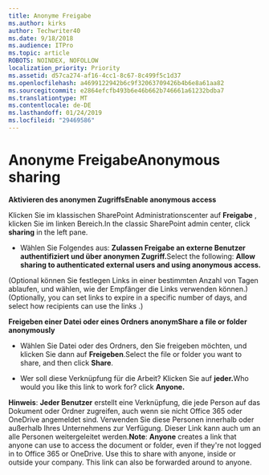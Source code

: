 ```yaml
---
title: Anonyme Freigabe
ms.author: kirks
author: Techwriter40
ms.date: 9/18/2018
ms.audience: ITPro
ms.topic: article
ROBOTS: NOINDEX, NOFOLLOW
localization_priority: Priority
ms.assetid: d57ca274-af16-4cc1-8c67-8c499f5c1d37
ms.openlocfilehash: a4699122942b6c9f32063709426b4b6e8a61aa82
ms.sourcegitcommit: e2864efcfb493b6e46b662b746661a61232bdba7
ms.translationtype: MT
ms.contentlocale: de-DE
ms.lasthandoff: 01/24/2019
ms.locfileid: "29469586"
---
```

# <a name="anonymous-sharing"></a><span data-ttu-id="33713-102">Anonyme Freigabe</span><span class="sxs-lookup"><span data-stu-id="33713-102">Anonymous sharing</span></span>

 <span data-ttu-id="33713-103">**Aktivieren des anonymen Zugriffs**</span><span class="sxs-lookup"><span data-stu-id="33713-103">**Enable anonymous access**</span></span>
  
<span data-ttu-id="33713-104">Klicken Sie im klassischen SharePoint Administrationscenter auf **Freigabe** , klicken Sie im linken Bereich.</span><span class="sxs-lookup"><span data-stu-id="33713-104">In the classic SharePoint admin center, click **sharing** in the left pane.</span></span> 
  
- <span data-ttu-id="33713-105">Wählen Sie Folgendes aus: **Zulassen Freigabe an externe Benutzer authentifiziert und über anonymen Zugriff.**</span><span class="sxs-lookup"><span data-stu-id="33713-105">Select the following: **Allow sharing to authenticated external users and using anonymous access.**</span></span>
  
<span data-ttu-id="33713-106">(Optional können Sie festlegen Links in einer bestimmten Anzahl von Tagen ablaufen, und wählen, wie der Empfänger die Links verwenden können.)</span><span class="sxs-lookup"><span data-stu-id="33713-106">(Optionally, you can set links to expire in a specific number of days, and select how recipients can use the links .)</span></span>
    
 <span data-ttu-id="33713-107">**Freigeben einer Datei oder eines Ordners anonym**</span><span class="sxs-lookup"><span data-stu-id="33713-107">**Share a file or folder anonymously**</span></span>
  
- <span data-ttu-id="33713-108">Wählen Sie Datei oder des Ordners, den Sie freigeben möchten, und klicken Sie dann auf **Freigeben**.</span><span class="sxs-lookup"><span data-stu-id="33713-108">Select the file or folder you want to share, and then click **Share**.</span></span> 
    
- <span data-ttu-id="33713-109">Wer soll diese Verknüpfung für die Arbeit? Klicken Sie auf **jeder.**</span><span class="sxs-lookup"><span data-stu-id="33713-109">Who would you like this link to work for? click **Anyone.**</span></span>
  
 <span data-ttu-id="33713-p101">**Hinweis**: **Jeder Benutzer** erstellt eine Verknüpfung, die jede Person auf das Dokument oder Ordner zugreifen, auch wenn sie nicht Office 365 oder OneDrive angemeldet sind. Verwenden Sie diese Personen innerhalb oder außerhalb Ihres Unternehmens zur Verfügung. Dieser Link kann auch um an alle Personen weitergeleitet werden.</span><span class="sxs-lookup"><span data-stu-id="33713-p101">**Note**: **Anyone** creates a link that anyone can use to access the document or folder, even if they're not logged in to Office 365 or OneDrive. Use this to share with anyone, inside or outside your company. This link can also be forwarded around to anyone.</span></span> 
    

